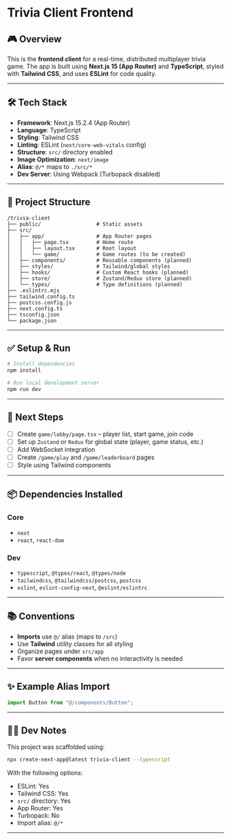 # Trivia Client Frontend

## 🎮 Overview

This is the **frontend client** for a real-time, distributed multiplayer trivia game. The app is built using **Next.js 15 (App Router)** and **TypeScript**, styled with **Tailwind CSS**, and uses **ESLint** for code quality.

---

## 🛠 Tech Stack

- **Framework**: Next.js 15.2.4 (App Router)
- **Language**: TypeScript
- **Styling**: Tailwind CSS
- **Linting**: ESLint (`next/core-web-vitals` config)
- **Structure**: `src/` directory enabled
- **Image Optimization**: `next/image`
- **Alias**: `@/*` maps to `./src/*`
- **Dev Server**: Using Webpack (Turbopack disabled)

---

## 📁 Project Structure

```
/trivia-client
├── public/                  # Static assets
├── src/
│   ├── app/                 # App Router pages
│   │   ├── page.tsx         # Home route
│   │   ├── layout.tsx       # Root layout
│   │   └── game/            # Game routes (to be created)
│   ├── components/          # Reusable components (planned)
│   ├── styles/              # Tailwind/global styles
│   ├── hooks/               # Custom React hooks (planned)
│   ├── store/               # Zustand/Redux store (planned)
│   └── types/               # Type definitions (planned)
├── .eslintrc.mjs
├── tailwind.config.ts
├── postcss.config.js
├── next.config.ts
├── tsconfig.json
└── package.json
```

---

## ✅ Setup & Run

```bash
# Install dependencies
npm install

# Run local development server
npm run dev
```

---

## 🧱 Next Steps

- [ ] Create `game/lobby/page.tsx` – player list, start game, join code
- [ ] Set up `Zustand` or `Redux` for global state (player, game status, etc.)
- [ ] Add WebSocket integration
- [ ] Create `/game/play` and `/game/leaderboard` pages
- [ ] Style using Tailwind components

---

## 📦 Dependencies Installed

### Core
- `next`
- `react`, `react-dom`

### Dev
- `typescript`, `@types/react`, `@types/node`
- `tailwindcss`, `@tailwindcss/postcss`, `postcss`
- `eslint`, `eslint-config-next`, `@eslint/eslintrc`

---

## 📚 Conventions

- **Imports** use `@/` alias (maps to `/src`)
- Use **Tailwind** utility classes for all styling
- Organize pages under `src/app`
- Favor **server components** when no interactivity is needed

---

## ✨ Example Alias Import

```ts
import Button from "@/components/Button";
```

---

## 🧑‍💻 Dev Notes

This project was scaffolded using:
```bash
npx create-next-app@latest trivia-client --typescript
```

With the following options:
- ESLint: Yes
- Tailwind CSS: Yes
- `src/` directory: Yes
- App Router: Yes
- Turbopack: No
- Import alias: `@/*`

---

```
